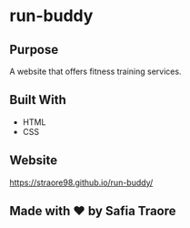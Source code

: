 # run-buddy

## Purpose
A website that offers fitness training services.

## Built With
* HTML
* CSS

## Website
https://straore98.github.io/run-buddy/

## Made with ❤️ by Safia Traore
